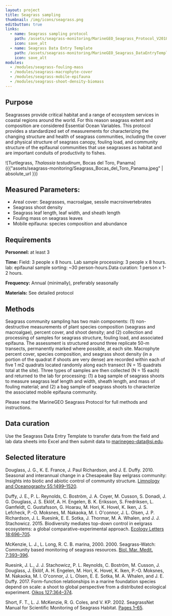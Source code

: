 ```yaml
---
layout: project
title: Seagrass sampling
thumbnail: /img/icons/seagrass.png
editbutton: true
links:
  - name: Seagrass sampling protocol
    path: /assets/seagrass-monitoring/MarineGEO_Seagrass_Protocol_V20180821.pdf
    icon: save_alt
  - name: Seagrass Data Entry Template
    path: /assets/seagrass-monitoring/MarineGEO_Seagrass_DataEntryTemplate_v0.0.1.xlsx
    icon: save_alt
modules:
  - /modules/seagrass-fouling-mass
  - /modules/seagrass-macrophyte-cover
  - /modules/seagrass-mobile-epifauna
  - /modules/seagrass-shoot-density-biomass
---
```

## Purpose

Seagrasses provide critical habitat and a range of ecosystem services in coastal regions around the world. For this reason seagrass extent and composition are considered Essential Ocean Variables. This protocol provides a standardized set of measurements for characterizing the changing structure and health of seagrass communities, including the cover and physical structure of seagrass canopy, fouling load, and community structure of the epifaunal communities that use seagrasses as habitat and are important conduits of productivity to fishes.     

![Turtlegrass, *Thalassia testudinum*, Bocas del Toro, Panama]({{"assets/seagrass-monitoring/Seagrass_Bocas_del_Toro_Panama.jpeg" | absolute_url }})

## Measured Parameters:
 - Areal cover: Seagrasses, macroalgae, sessile macroinvertebrates
 - Seagrass shoot density
 - Seagrass leaf length, leaf width, and sheath length
 - Fouling mass on seagrass leaves
 - Mobile epifauna: species composition and abundance

## Requirements

**Personnel:** at least 3

**Time:** Field: 3 people x 8 hours. Lab sample processing: 3 people x 8 hours. lab: epifaunal sample sorting: ~30 person-hours.Data curation: 1 person x 1-2 hours.

**Frequency:** Annual (minimally), preferably seasonally

**Materials:** See detailed protocol

## Methods

Seagrass community sampling has two main components: (1) non-destructive measurements of plant species composition (seagrass and macroalgae), percent cover, and shoot density; and (2) collection and processing of samples for seagrass structure, fouling load, and associated epifauna. The assessment is structured around three replicate 50-m transects, permanently marked where possible, at each site. Macrophyte percent cover, species composition, and seagrass shoot density (in a portion of the quadrat if shoots are very dense) are recorded within each of five 1 m2 quadrats located randomly along each transect (N = 15 quadrats total at the site). Three types of samples are then collected (N = 15 each) and returned to the lab for processing: (1) a bag sample of seagrass shoots to measure seagrass leaf length and width, sheath length, and mass of fouling material; and (2) a bag sample of seagrass shoots to characterize the associated mobile epifauna community.

Please read the MarineGEO Seagrass Protocol for full methods and instructions.

## Data curation

Use the Seagrass Data Entry Template to transfer data from the field and lab data sheets into Excel and then submit data to <a href="mailto:marinegeo-data@si.edu">marinegeo-data@si.edu</a>.

## Selected literature

Douglass, J. G., K. E. France, J. Paul Richardson, and J. E. Duffy. 2010. Seasonal and interannual change in a Chesapeake Bay eelgrass community: Insights into biotic and abiotic control of community structure. <a href="https://aslopubs.onlinelibrary.wiley.com/doi/abs/10.4319/lo.2010.55.4.1499">Limnology and Oceanography 55:1499–1520</a>.

Duffy, J. E., P. L. Reynolds, C. Boström, J. A. Coyer, M. Cusson, S. Donadi, J. G. Douglass, J. S. Eklöf, A. H. Engelen, B. K. Eriksson, S. Fredriksen, L. Gamfeldt, C. Gustafsson, G. Hoarau, M. Hori, K. Hovel, K. Iken, J. S. Lefcheck, P.-O. Moksnes, M. Nakaoka, M. I. O'connor, J. L. Olsen, J. P. Richardson, J. L. Ruesink, E. E. Sotka, J. Thormar, M. A. Whalen, and J. J. Stachowicz. 2015. Biodiversity mediates top-down control in eelgrass ecosystems: a global comparative-experimental approach. <a href="https://onlinelibrary.wiley.com/doi/abs/10.1111/ele.12448">Ecology Letters 18:696–705</a>.

McKenzie, L. J., L. Long, R. C. B. marina, 2000. 2000. Seagrass-Watch: Community based monitoring of seagrass resources. <a href="http://www.seagrasswatch.org/Info_centre/Publications/McKenzie_etal_2002_BiolMarMedit.pdf">Biol. Mar. Medit. 7:393–396</a>.

Ruesink, J. L., J. J. Stachowicz, P. L. Reynolds, C. Boström, M. Cusson, J. Douglass, J. Eklöf, A. H. Engelen, M. Hori, K. Hovel, K. Iken, P.-O. Moksnes, M. Nakaoka, M. I. O'connor, J. L. Olsen, E. E. Sotka, M. A. Whalen, and J. E. Duffy. 2017. Form-function relationships in a marine foundation species depend on scale: a shoot to global perspective from a distributed ecological experiment. <a href="https://onlinelibrary.wiley.com/doi/abs/10.1111/oik.04270">Oikos 127:364–374</a>.

Short, F. T., L. J. McKenzie, R. G. Coles, and V. KP. 2002. SeagrassNet Manual for Scientific Monitoring of Seagrass Habitat. <a href="http://irmaservices.nps.gov/datastore/v4/rest/DownloadFile/459355?accessType=DOWNLOAD">Pages 1–65</a>.
